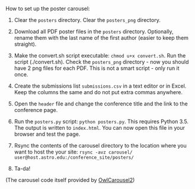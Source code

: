 How to set up the poster carousel:

1. Clear the `posters` directory. Clear the `posters_png` directory.

2. Download all PDF poster files in the `posters` directory. Optionally, rename them with the last name of the first author (easier to keep them straight). 

3. Make the convert.sh script executable: `chmod u+x convert.sh`. Run the script (./convert.sh). Check the `posters_png` directory - now you should have 2 png files for each PDF. This is not a smart script - only run it once.

4. Create the submissions list `submissions.csv` in a text editor or in Excel. Keep the columns the same and do not put extra commas anywhere.

5. Open the `header` file and change the conference title and the link to the conference page.

6. Run the `posters.py` script: `python posters.py`. This requires Python 3.5. The output is written to `index.html`. You can now open this file in your browser and test the page. 

7. Rsync the contents of the carousel directory to the location where you want to host the your site: `rsync -avz carousel/ user@host.astro.edu:/conference_site/posters/`

8. Ta-da!

(The carousel code itself provided by [OwlCarousel2](https://owlcarousel2.github.io/OwlCarousel2/))
 
